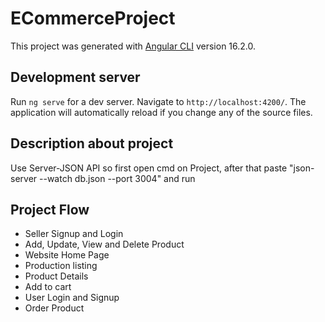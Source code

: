 # ECommerceProject

This project was generated with [Angular CLI](https://github.com/angular/angular-cli) version 16.2.0.

## Development server

Run `ng serve` for a dev server. Navigate to `http://localhost:4200/`. The application will automatically reload if you change any of the source files.

## Description about project
Use Server-JSON API so first open cmd on Project, after that paste "json-server --watch db.json --port 3004" and run
## Project Flow
- Seller Signup and Login
- Add, Update, View and Delete Product
- Website Home Page
- Production listing
- Product Details
- Add to cart
- User Login and Signup
- Order Product

